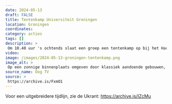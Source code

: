 ```yaml
---
date: 2024-05-13
draft: FALSE
title: Tentenkamp Universiteit Groningen
location: Groningen
coordinates: 
category: acties
tags: []
description: > 
 Om 10.40 uur 's ochtends slaat een groep een tentenkamp op bij het Harmoniecomplex aan de Oude Kijk in ‘t Jatstraat in Groningen.
video: 
image: /images/2024-05-13-groningen-tentenkamp.png
image_alt: > 
 Op een zonnige binnenplaats omgeven door klassiek aandoende gebouwen, verschillende bomen en gehesen rode vlag staat een groep van tientallen mensen met borden en spandoeken naar het midden van de binnenplaats gericht. Er staat een stuk of vijf eenvoudige kampeertenten. Een standbeeld is in een Palestijnse vlag gewikkeld. Op de voorgrond liggen zo'n twintig kartonnen borden met symboliek en boodschappen ter ondersteuning van Palestina. Tussen twee bomen is een groot rood spandoek met witte letters gespannen. Veel mensen dragen gezichtsmaskers en keffiyeh.
source_name: Oog TV
source: > 
 https://archive.is/FxmO1
---
```

Voor een uitgebreidere tijdlijn, zie de Ukrant: https://archive.is/IZcMu